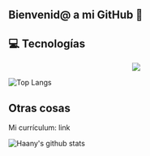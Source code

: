 ## Bienvenid@ a mi GitHub 👋



## 💻 Tecnologías
<p align="center">
  <a href="https://skillicons.dev">
    <img src="https://skillicons.dev/icons?i=git,css,github,html,java,js,linux,mysql,react,ts,vscode,kubernetes&perline=14" />
  </a>
</p>

![Top Langs](https://github-readme-stats.vercel.app/api/top-langs/?username=ctapazco&layout=compact&dark)

## Otras cosas

Mi currículum: link

![Haany's github stats](https://github-readme-stats.vercel.app/api?username=MarikIshtar007&show_icons=true&hide=[%22issues%22])
